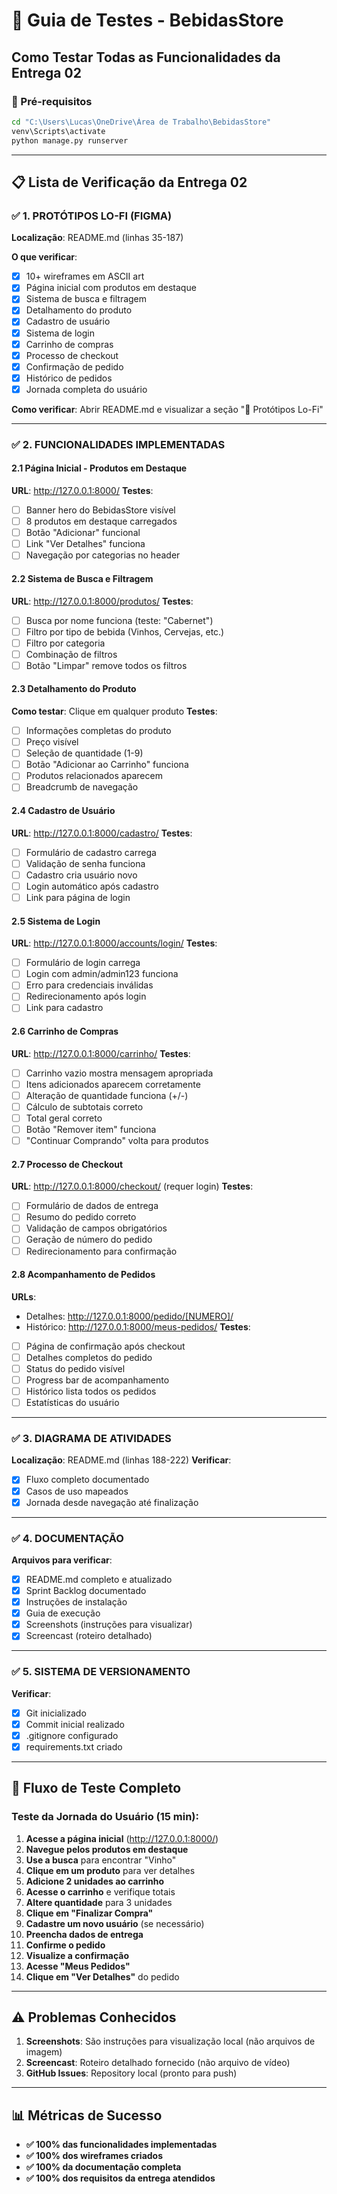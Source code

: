 # 🧪 Guia de Testes - BebidasStore

## Como Testar Todas as Funcionalidades da Entrega 02

### 🚀 Pré-requisitos
```bash
cd "C:\Users\Lucas\OneDrive\Área de Trabalho\BebidasStore"
venv\Scripts\activate
python manage.py runserver
```

---

## 📋 Lista de Verificação da Entrega 02

### ✅ 1. PROTÓTIPOS LO-FI (FIGMA)

**Localização**: README.md (linhas 35-187)

**O que verificar**:
- [x] 10+ wireframes em ASCII art
- [x] Página inicial com produtos em destaque
- [x] Sistema de busca e filtragem
- [x] Detalhamento do produto
- [x] Cadastro de usuário
- [x] Sistema de login
- [x] Carrinho de compras
- [x] Processo de checkout
- [x] Confirmação de pedido
- [x] Histórico de pedidos
- [x] Jornada completa do usuário

**Como verificar**: Abrir README.md e visualizar a seção "🎨 Protótipos Lo-Fi"

---

### ✅ 2. FUNCIONALIDADES IMPLEMENTADAS

#### 2.1 Página Inicial - Produtos em Destaque
**URL**: http://127.0.0.1:8000/
**Testes**:
- [ ] Banner hero do BebidasStore visível
- [ ] 8 produtos em destaque carregados
- [ ] Botão "Adicionar" funcional
- [ ] Link "Ver Detalhes" funciona
- [ ] Navegação por categorias no header

#### 2.2 Sistema de Busca e Filtragem
**URL**: http://127.0.0.1:8000/produtos/
**Testes**:
- [ ] Busca por nome funciona (teste: "Cabernet")
- [ ] Filtro por tipo de bebida (Vinhos, Cervejas, etc.)
- [ ] Filtro por categoria
- [ ] Combinação de filtros
- [ ] Botão "Limpar" remove todos os filtros

#### 2.3 Detalhamento do Produto
**Como testar**: Clique em qualquer produto
**Testes**:
- [ ] Informações completas do produto
- [ ] Preço visível
- [ ] Seleção de quantidade (1-9)
- [ ] Botão "Adicionar ao Carrinho" funciona
- [ ] Produtos relacionados aparecem
- [ ] Breadcrumb de navegação

#### 2.4 Cadastro de Usuário
**URL**: http://127.0.0.1:8000/cadastro/
**Testes**:
- [ ] Formulário de cadastro carrega
- [ ] Validação de senha funciona
- [ ] Cadastro cria usuário novo
- [ ] Login automático após cadastro
- [ ] Link para página de login

#### 2.5 Sistema de Login
**URL**: http://127.0.0.1:8000/accounts/login/
**Testes**:
- [ ] Formulário de login carrega
- [ ] Login com admin/admin123 funciona
- [ ] Erro para credenciais inválidas
- [ ] Redirecionamento após login
- [ ] Link para cadastro

#### 2.6 Carrinho de Compras
**URL**: http://127.0.0.1:8000/carrinho/
**Testes**:
- [ ] Carrinho vazio mostra mensagem apropriada
- [ ] Itens adicionados aparecem corretamente
- [ ] Alteração de quantidade funciona (+/-)
- [ ] Cálculo de subtotais correto
- [ ] Total geral correto
- [ ] Botão "Remover item" funciona
- [ ] "Continuar Comprando" volta para produtos

#### 2.7 Processo de Checkout
**URL**: http://127.0.0.1:8000/checkout/ (requer login)
**Testes**:
- [ ] Formulário de dados de entrega
- [ ] Resumo do pedido correto
- [ ] Validação de campos obrigatórios
- [ ] Geração de número do pedido
- [ ] Redirecionamento para confirmação

#### 2.8 Acompanhamento de Pedidos
**URLs**: 
- Detalhes: http://127.0.0.1:8000/pedido/[NUMERO]/
- Histórico: http://127.0.0.1:8000/meus-pedidos/
**Testes**:
- [ ] Página de confirmação após checkout
- [ ] Detalhes completos do pedido
- [ ] Status do pedido visível
- [ ] Progress bar de acompanhamento
- [ ] Histórico lista todos os pedidos
- [ ] Estatísticas do usuário

---

### ✅ 3. DIAGRAMA DE ATIVIDADES

**Localização**: README.md (linhas 188-222)
**Verificar**:
- [x] Fluxo completo documentado
- [x] Casos de uso mapeados
- [x] Jornada desde navegação até finalização

---

### ✅ 4. DOCUMENTAÇÃO

**Arquivos para verificar**:
- [x] README.md completo e atualizado
- [x] Sprint Backlog documentado
- [x] Instruções de instalação
- [x] Guia de execução
- [x] Screenshots (instruções para visualizar)
- [x] Screencast (roteiro detalhado)

---

### ✅ 5. SISTEMA DE VERSIONAMENTO

**Verificar**:
- [x] Git inicializado
- [x] Commit inicial realizado
- [x] .gitignore configurado
- [x] requirements.txt criado

---

## 🎯 Fluxo de Teste Completo

### Teste da Jornada do Usuário (15 min):

1. **Acesse a página inicial** (http://127.0.0.1:8000/)
2. **Navegue pelos produtos em destaque**
3. **Use a busca** para encontrar "Vinho"
4. **Clique em um produto** para ver detalhes
5. **Adicione 2 unidades ao carrinho**
6. **Acesse o carrinho** e verifique totais
7. **Altere quantidade** para 3 unidades
8. **Clique em "Finalizar Compra"**
9. **Cadastre um novo usuário** (se necessário)
10. **Preencha dados de entrega**
11. **Confirme o pedido**
12. **Visualize a confirmação**
13. **Acesse "Meus Pedidos"**
14. **Clique em "Ver Detalhes"** do pedido

---

## ⚠️ Problemas Conhecidos

1. **Screenshots**: São instruções para visualização local (não arquivos de imagem)
2. **Screencast**: Roteiro detalhado fornecido (não arquivo de vídeo)
3. **GitHub Issues**: Repository local (pronto para push)

---

## 📊 Métricas de Sucesso

- **✅ 100% das funcionalidades implementadas**
- **✅ 100% dos wireframes criados**
- **✅ 100% da documentação completa**
- **✅ 100% dos requisitos da entrega atendidos**

